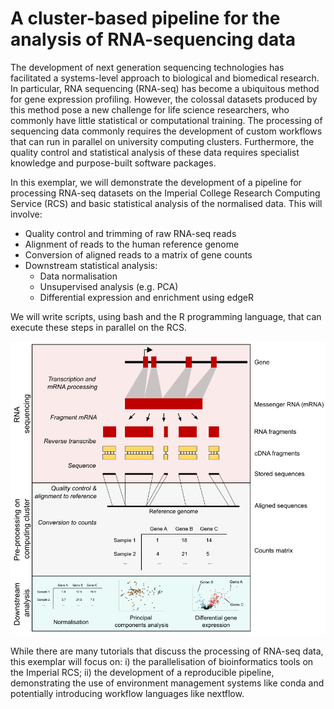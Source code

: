 # A cluster-based pipeline for the analysis of RNA-sequencing data

The development of next generation sequencing technologies has facilitated a systems-level approach to biological and biomedical research. In particular, RNA sequencing (RNA-seq) has become a ubiquitous method for gene expression profiling. However, the colossal datasets produced by this method pose a new challenge for life science researchers, who commonly have little statistical or computational training. The processing of sequencing data commonly requires the development of custom workflows that can run in parallel on university computing clusters. Furthermore, the quality control and statistical analysis of these data requires specialist knowledge and purpose-built software packages.

In this exemplar, we will demonstrate the development of a pipeline for processing RNA-seq datasets on the Imperial College Research Computing Service (RCS) and basic statistical analysis of the normalised data. This will involve:

- Quality control and trimming of raw RNA-seq reads
- Alignment of reads to the human reference genome
- Conversion of aligned reads to a matrix of gene counts
- Downstream statistical analysis:
  - Data normalisation 
  - Unsupervised analysis (e.g. PCA)
  - Differential expression and enrichment using edgeR

We will write scripts, using bash and the R programming language, that can execute these steps in parallel on the RCS. 

![A flow diagram outlining the RNA-seq analysis workflow](assets/flow.png?raw=true "An overview of RNA sequencing, data preprocessing and downstream analysis.")

While there are many tutorials that discuss the processing of RNA-seq data, this exemplar will focus on: i) the parallelisation of bioinformatics tools on the Imperial RCS; ii) the development of a reproducible pipeline, demonstrating the use of environment management systems like conda and potentially introducing workflow languages like nextflow.  
